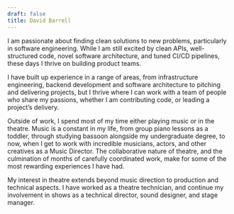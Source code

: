 ```yaml
---
draft: false
title: David Barrell
---
```


I am passionate about finding clean solutions to new problems, particularly in software engineering. While I am still excited by clean APIs, well-structured code, novel software architecture, and tuned CI/CD pipelines, these days I thrive on building product teams.

I have built up experience in a range of areas, from infrastructure engineering, backend development and software architecture to pitching and delivering projects, but I thrive where I can work with a team of people who share my passions, whether I am contributing code, or leading a project’s delivery.

Outside of work, I spend most of my time either playing music or in the theatre. Music is a constant in my life, from group piano lessons as a toddler, through studying bassoon alongside my undergraduate degree, to now, when I get to work with incredible musicians, actors, and other creatives as a Music Director. The collaborative nature of theatre, and the culmination of months of carefully coordinated work, make for some of the most rewarding experiences I have had.

My interest in theatre extends beyond music direction to production and technical aspects. I have worked as a theatre technician, and continue my involvement in shows as a technical director, sound designer, and stage manager.
